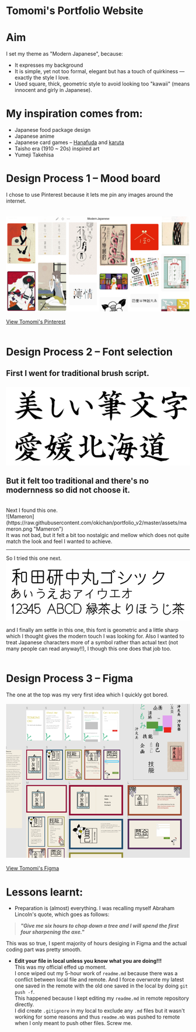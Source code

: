 # Tomomi's Portfolio Website


# Aim

I set my theme as "Modern Japanese", because:
- It expresses my background 
- It is simple, yet not too formal, elegant but has a touch of quirkiness ― exactly the style I love.
- Used square, thick, geometric style to avoid looking too "kawaii" (means innocent and girly in Japanese).


# My inspiration comes from:
- Japanese food package design
- Japanese anime
- Japanese card games – [Hanafuda](https://en.wikipedia.org/wiki/Hanafuda) and [karuta](https://en.wikipedia.org/wiki/Karuta)
- Taisho era (1910 ~ 20s) inspired art
- Yumeji Takehisa

# Design Process 1 – Mood board
I chose to use Pinterest because it lets me pin any images around the internet.  
<br/>
<br/>
![Pinterest](https://raw.githubusercontent.com/okichan/portfolio_v2/master/assets/pinterest.png "Pinterest")
<br/>
<br/>
[View Tomomi's Pinterest](https://au.pinterest.com/madeinwatashi/japanese-modern/)
<br/>
<br/>

# Design Process 2 – Font selection
First I went for traditional brush script.  
<br/>
![Kaisho](https://raw.githubusercontent.com/okichan/portfolio_v2/master/assets/kaisho.gif "Kaisho")
<br/>
<br/>
But it felt too traditional and there's no modernness so did not choose it.
<br/>
------------------------------
<br/>
Next I found this one.
<br/>
![Mameron](https://raw.githubusercontent.com/okichan/portfolio_v2/master/assets/mameron.png "Mameron")  
<br/>
It was not bad, but it felt a bit too nostalgic and mellow which does not quite match the look and feel I wanted to achieve.

------------------------------
So I tried this one next.
![Wadaken](https://raw.githubusercontent.com/okichan/portfolio_v2/master/assets/wadaken.png "Wadaken")

and I finally am settle in this one, this font is geometric and a little sharp which I thought gives the modern touch I was looking for. Also I wanted to treat Japanese characters more of a symbol rather than actual text (not many people can read anyway!!), I though this one does that job too.
<br/>
<br/>

# Design Process 3 – Figma
The one at the top was my very first idea which I quickly got bored.
<br/>
<br/>
![Figma](https://raw.githubusercontent.com/okichan/portfolio_v2/master/assets/figma.png "Figma")
<br/>
<br/>
[View Tomomi's Figma](https://www.figma.com/file/HSQQXVgZZxc1hClYtX8x0IWr/Portfolio)


# Lessons learnt:
- Preparation is (almost) everything.
I was recalling myself Abraham Lincoln's quote, which goes as follows:
> **_"Give me six hours to chop down a tree and I will spend the first four sharpening the axe."_** 

This was so true, I spent majority of hours desiging in Figma and the actual coding part was pretty smooth.
- **Edit your file in local unless you know what you are doing!!!** <br>
This was my official effed up moment.  
I once wiped out my 5-hour work of `readme.md` because there was a conflict between local file and remote. And I force overwrote my latest one saved in the remote with the old one saved in the local by doing `git push -f`. <br>
This happened because I kept editing my `readme.md` in remote repository directly.  
I did create `.gitignore` in my local to exclude any `.md` files but it wasn't working for some reasons and thus `readme.mb` was pushed to remote when I only meant to push other files. Screw me.


